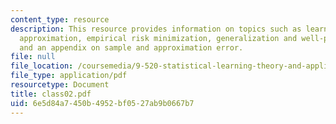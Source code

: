 ```yaml
---
content_type: resource
description: This resource provides information on topics such as learning as function
  approximation, empirical risk minimization, generalization and well-posedness, regularization
  and an appendix on sample and approximation error.
file: null
file_location: /coursemedia/9-520-statistical-learning-theory-and-applications-spring-2006/6e5d84a7450b4952bf0527ab9b0667b7_class02.pdf
file_type: application/pdf
resourcetype: Document
title: class02.pdf
uid: 6e5d84a7-450b-4952-bf05-27ab9b0667b7
---
```

